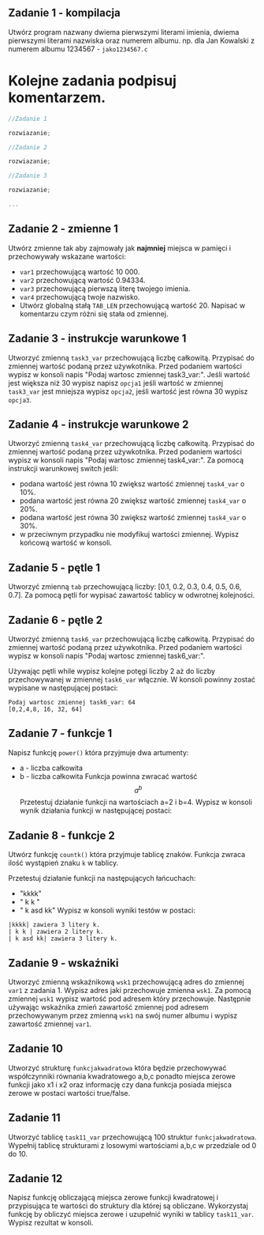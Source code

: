 ## Zadanie 1 - kompilacja
Utwórz program nazwany dwiema pierwszymi literami imienia,  dwiema pierwszymi literami nazwiska oraz numerem albumu. np. dla Jan Kowalski z numerem albumu 1234567 - `jako1234567.c`

# Kolejne zadania podpisuj komentarzem.
```c
//Zadanie 1

rozwiazanie;

//Zadanie 2

rozwiazanie;

//Zadanie 3

rozwiazanie;

...
```

## Zadanie 2 - zmienne 1
Utwórz zmienne tak aby zajmowały jak **najmniej** miejsca w pamięci i przechowywały wskazane wartości:
- `var1` przechowującą wartość 10 000.
- `var2` przechowującą wartość 0.94334.
- `var3` przechowującą pierwszą literę twojego imienia.
- `var4` przechowującą twoje nazwisko.
- Utwórz globalną stałą `TAB_LEN` przechowującą wartość 20.
Napisać w komentarzu czym różni się stała od zmiennej.

## Zadanie 3 - instrukcje warunkowe 1
Utworzyć zmienną `task3_var` przechowującą liczbę całkowitą.
Przypisać do zmiennej wartość podaną przez używkotnika.
Przed podaniem wartości wypisz w konsoli napis "Podaj wartosc zmiennej task3_var:".
Jeśli wartość jest większa niż 30 wypisz napisz `opcja1` jeśli wartość w zmiennej `task3_var` jest mniejsza wypisz `opcja2`, jeśli wartość jest równa 30 wypisz `opcja3`.

## Zadanie 4 - instrukcje warunkowe 2
Utworzyć zmienną `task4_var` przechowującą liczbę całkowitą.
Przypisać do zmiennej wartość podaną przez używkotnika.
Przed podaniem wartości wypisz w konsoli napis "Podaj wartosc zmiennej task4_var:".
Za pomocą instrukcji warunkowej switch jeśli:
- podana wartość jest równa 10 zwiększ wartość zmiennej `task4_var` o 10%.
- podana wartość jest równa 20 zwiększ wartość zmiennej `task4_var` o 20%.
- podana wartość jest równa 30 zwiększ wartość zmiennej `task4_var` o 30%.
- w przeciwnym przypadku nie modyfikuj wartości zmiennej.
Wypisz końcową wartość w konsoli.

## Zadanie 5 - pętle 1
Utworzyć zmienną `tab` przechowującą liczby: [0.1, 0.2, 0.3, 0.4, 0.5, 0.6, 0.7].
Za pomocą pętli for wypisać zawartość tablicy w odwrotnej kolejności.

## Zadanie 6 - pętle 2
Utworzyć zmienną `task6_var` przechowującą liczbę całkowitą.
Przypisać do zmiennej wartość podaną przez używkotnika.
Przed podaniem wartości wypisz w konsoli napis "Podaj wartosc zmiennej task6_var:".

Używając pętli while wypisz kolejne potęgi liczby 2 aż do liczby przechowywanej w zmiennej `task6_var` włącznie. W konsoli powinny zostać wypisane w następującej postaci:

```terminal
Podaj wartosc zmiennej task6_var: 64
[0,2,4,8, 16, 32, 64]
```
## Zadanie 7 - funkcje 1

Napisz funkcję `power()` która przyjmuje dwa artumenty:
- a - liczba całkowita
- b - liczba całkowita
Funkcja powinna zwracać wartość 
$$
    a^b
$$
Przetestuj działanie funkcji na wartościach a=2 i b=4. Wypisz w konsoli wynik działania funkcji w następującej postaci:


## Zadanie 8 - funkcje 2

Utwórz funkcję `countk()` która przyjmuje tablicę znaków. Funkcja zwraca ilość wystąpień znaku `k` w tablicy.

Przetestuj działanie funkcji na następujących łańcuchach:
- "kkkk"
- " k k "
- " k asd kk"
Wypisz w konsoli wyniki testów w postaci:
```terminal
|kkkk| zawiera 3 litery k.
| k k | zawiera 2 litery k.
| k asd kk| zawiera 3 litery k.
```

## Zadanie 9 - wskaźniki

Utworzyć zmienną wskaźnikową `wsk1` przechowującą adres do zmiennej `var1` z zadania 1.
Wypisz adres jaki przechowuje zmienna `wsk1`.
Za pomocą zmiennej `wsk1` wypisz wartość pod adresem który przechowuje.
Następnie używając wskaźnika zmień zawartość zmiennej pod adresem przechowywanym przez zmienną `wsk1` na swój numer albumu i wypisz zawartość zmiennej `var1`.

## Zadanie 10

Utworzyć strukturę `funkcjakwadratowa` która będzie przechowywać współczynniki równania kwadratowego a,b,c ponadto miejsca zerowe funkcji jako x1 i x2 oraz informację czy dana funkcja posiada miejsca zerowe w postaci wartości true/false.

## Zadanie 11

Utworzyć tablicę `task11_var` przechowującą 100 struktur `funkcjakwadratowa`. Wypełnij tablicę strukturami z losowymi wartościami a,b,c w przedziale od 0 do 10.

## Zadanie 12

Napisz funkcję obliczającą miejsca zerowe funkcji kwadratowej i przypisująca te wartości do struktury dla której są obliczane. Wykorzystaj funkcję by obliczyć miejsca zerowe i uzupełnić wyniki w tablicy `task11_var`. Wypisz rezultat w konsoli.